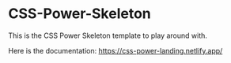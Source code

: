 # CSS-Power-Skeleton
This is the CSS Power Skeleton template to play around with.

Here is the documentation: https://css-power-landing.netlify.app/
